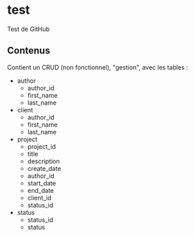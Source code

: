 # test
Test de GitHub

## Contenus
Contient un CRUD (non fonctionnel), "gestion", avec les tables :
- author
  - author_id
  - first_name
  - last_name
- client
  - author_id
  - first_name
  - last_name
- project
  - project_id
  - title
  - description
  - create_date
  - author_id
  - start_date
  - end_date
  - client_id
  - status_id
- status
  - status_id
  - status
